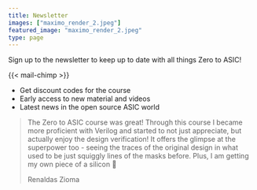 ```yaml
---
title: Newsletter
images: ["maximo_render_2.jpeg"]
featured_image: "maximo_render_2.jpeg"
type: page
---
```


Sign up to the newsletter to keep up to date with all things Zero to ASIC!

{{< mail-chimp >}}

* Get discount codes for the course
* Early access to new material and videos
* Latest news in the open source ASIC world

> The Zero to ASIC course was great! Through this course I became more proficient with Verilog and started to not just appreciate, but actually enjoy the design verification! It offers the glimpse at the superpower too - seeing the traces of the original design in what used to be just squiggly lines of the masks before. Plus, I am getting my own piece of a silicon 🙂 
>
> Renaldas Zioma
